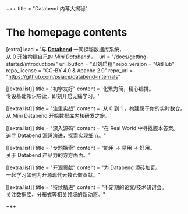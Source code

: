 +++
title = "Databend 内幕大揭秘"


# The homepage contents
[extra]
lead = '与 <a href="https://github.com/datafuselabs/databend"><b>Databend</b></a> 一同探秘数据库系统，<br/>从 0 开始构建自己的 <i>Mini Databend</i> 。'
url = "/docs/getting-started/introduction/"
url_button = "即刻启程"
repo_version = "GitHub"
repo_license = "CC-BY 4.0 & Apache 2.0"
repo_url = "https://github.com/psiace/databend-internals"

[[extra.list]]
title = "初学友好"
content = '化繁为简，精心编排。<br/>专设基础知识导读，即刻开启无痛学习。'

[[extra.list]]
title = "注重实战"
content = '从 0 到 1 ，构建属于你的实时数仓。<br/>从 Mini Databend 开始数据库内核研发之旅。'

[[extra.list]]
title = "深入源码"
content = "在 Real World 中寻找版本答案。<br/>追寻 Databend 源码演进，探索实现细节。"

[[extra.list]]
title = "专题探索"
content = "能用 -> 易用 -> 好用。<br/>关于 Databend 产品力的方方面面。"

[[extra.list]]
title = "开源贡献"
content = "为 Databend 添砖加瓦。<br/>一起学习如何为开源现代云数仓做贡献。"

[[extra.list]]
title = "持续精进"
content = "不定期的论文/技术研讨会。<br/>关注数据库、分布式等相关领域的新动态。"

+++
